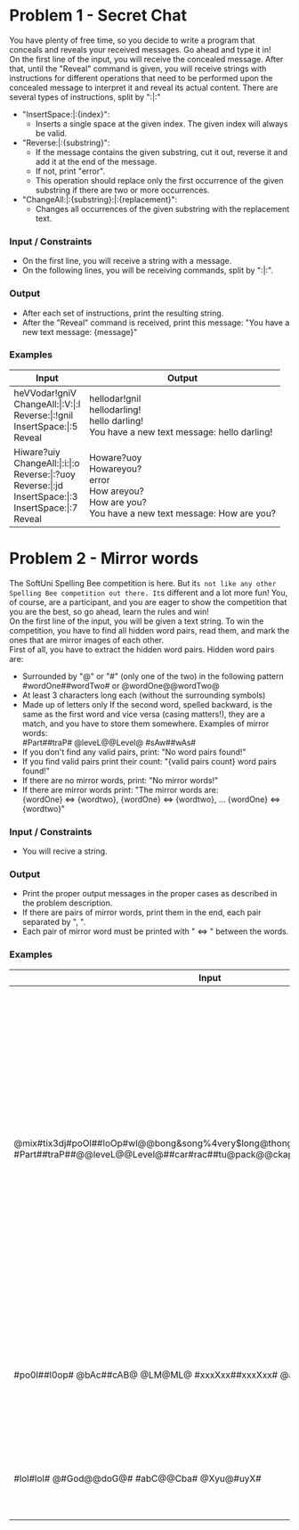 # Problem 1 - Secret Chat

You have plenty of free time, so you decide to write a program that conceals and reveals your received messages. Go ahead and type it in!  
On the first line of the input, you will receive the concealed message. After that, until the "Reveal" command is given, you will receive strings with instructions for different operations that need to be performed upon the concealed message to interpret it and reveal its actual content. There are several types of instructions, split by ":\|:"  
*	"InsertSpace:\|:{index}":
    *	Inserts a single space at the given index. The given index will always be valid.
*	"Reverse:\|:{substring}":
    *	If the message contains the given substring, cut it out, reverse it and add it at the end of the message. 
    *	If not, print "error".
    *	This operation should replace only the first occurrence of the given substring if there are two or more occurrences.
*	"ChangeAll:\|:{substring}:\|:{replacement}":
    *	Changes all occurrences of the given substring with the replacement text.
### Input / Constraints
*	On the first line, you will receive a string with a message.
*	On the following lines, you will be receiving commands, split by ":|:".
### Output
*	After each set of instructions, print the resulting string. 
*	After the "Reveal" command is received, print this message:
"You have a new text message: {message}"  
### Examples

| Input | Output |
| ----- | ------ |
| heVVodar!gniV<br />ChangeAll:\|:V:\|:l<br />Reverse:\|:!gnil<br />InsertSpace:\|:5<br />Reveal | hellodar!gnil<br />hellodarling!<br />hello darling!<br />You have a new text message: hello darling! |
| Hiware?uiy<br />ChangeAll:\|:i:\|:o<br />Reverse:\|:?uoy<br />Reverse:\|:jd<br />InsertSpace:\|:3<br />InsertSpace:\|:7<br />Reveal | Howare?uoy<br />Howareyou?<br />error<br />How areyou?<br />How are you?<br />You have a new text message: How are you? |

# Problem 2 - Mirror words

The SoftUni Spelling Bee competition is here. But it`s not like any other Spelling Bee competition out there. It`s different and a lot more fun! You, of course, are a participant, and you are eager to show the competition that you are the best, so go ahead, learn the rules and win!  
On the first line of the input, you will be given a text string. To win the competition, you have to find all hidden word pairs, read them, and mark the ones that are mirror images of each other.  
First of all, you have to extract the hidden word pairs. Hidden word pairs are:  
*	Surrounded by "@" or "#" (only one of the two) in the following pattern #wordOne##wordTwo# or @wordOne@@wordTwo@
*	At least 3 characters long each (without the surrounding symbols)
*	Made up of letters only
If the second word, spelled backward, is the same as the first word and vice versa (casing matters!), they are a match, and you have to store them somewhere. Examples of mirror words:  
#Part##traP# @leveL@@Level@ #sAw##wAs#  
*	If you don\'t find any valid pairs, print: "No word pairs found!"
*	If you find valid pairs print their count: "{valid pairs count} word pairs found!"
*	If there are no mirror words, print: "No mirror words!"
*	If there are mirror words print:
"The mirror words are:  
{wordOne} <=> {wordtwo}, {wordOne} <=> {wordtwo}, … {wordOne} <=> {wordtwo}"  
### Input / Constraints
*	You will recive a string.
### Output
*	Print the proper output messages in the proper cases as described in the problem description.
*	If there are pairs of mirror words, print them in the end, each pair separated by ", ".
*	Each pair of mirror word must be printed with " <=> " between the words.
### Examples

| Input | Output | Comments |
| ----- | ------ | ------ |
| @mix#tix3dj#poOl##loOp#wl@@bong&song%4very$long@thong<br />#Part##traP##@@leveL@@Level@##car#rac##tu@pack@@ckap@#rr#sAw##wAs#r#@w1r | 5 word pairs found!<br />The mirror words are:<br />Part <=> traP, leveL <=> Level, sAw <=> wAs | There are 5 green and yellow pairs that meet all requirements and thus are valid.<br />#poOl##loOp# is valid and looks very much like a mirror words pair, but it isn\`t because the casings don\`t match.<br />#car#rac# "rac" spelled backward is "car", but this is not a valid pair because there is only one "#" between the words.<br />@pack@@ckap@ is also valid, but "ckap" backward is "pakc" which is not the same as "pack", so they are not mirror words. |
| #po0l##l0op# @bAc##cAB@ @LM@ML@ #xxxXxx##xxxXxx# @aba@@ababa@ | 2 word pairs found!<br />No mirror words! |"xxxXxx" backward is not the same as "xxxXxx"<br />@aba@@ababa@ is a valid pair, but the word lengths are different - these are definitely not mirror words |
| #lol#lol# @#God@@doG@# #abC@@Cba# @Xyu@#uyX# | No word pairs found!<br />No mirror words! |   |
